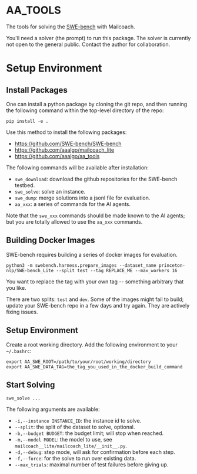 # AA_TOOLS

The tools for solving the [SWE-bench](https://www.swebench.com/) with Mailcoach.

You'll need a solver (the prompt) to run this package.  The solver is currently
not open to the general public.  Contact the author for collaboration.

# Setup Environment

## Install Packages

One can install a python package by cloning the git repo, and then running the following command within the top-level directory of the repo:

```
pip install -e .
```

Use this method to install the following packages:

- https://github.com/SWE-bench/SWE-bench
- https://github.com/aaalgo/mailcoach_lite
- https://github.com/aaalgo/aa_tools

The following commands will be available after installation:

- `swe_download`: download the github repositories for the SWE-bench testbed.
- `swe_solve`: solve an instance.
- `swe_dump`: merge solutions into a jsonl file for evaluation.
- `aa_xxx`: a series of commands for the AI agents.

Note that the `swe_xxx` commands should be made known to the AI agents; but you are totally allowed to use the `aa_xxx` commands.

## Building Docker Images

SWE-bench requires building a series of docker images for evaluation.

```
python3 -m swebench.harness.prepare_images --dataset_name princeton-nlp/SWE-bench_Lite --split test --tag REPLACE_ME --max_workers 16
```

You want to replace the tag with your own tag -- something arbitrary that you like.

There are two splits: `test` and `dev`.  Some of the images might fail to build; update your SWE-bench repo in a few days and try again.  They are actively fixing issues.

## Setup Environment

Create a root working directory.  Add the following environment to your `~/.bashrc`:

```
export AA_SWE_ROOT=/path/to/your/root/working/directory
export AA_SWE_DATA_TAG=the_tag_you_used_in_the_docker_build_command
```

## Start Solving

```
swe_solve ...
```

The following arguments are available:

- `-i,--instance INSTANCE_ID`: the instance id to solve.
- `--split`: the split of the dataset to solve, optional.
- `-b,--budget BUDGET`: the budget limit; will stop when reached.
- `-m,--model MODEL`: the model to use, see `mailcoach__lite/mailcoach_lite/__init__.py`.
- `-d,--debug`: step mode, will ask for confirmation before each step.
- `-f,--force`: for the solve to run over existing data.
- `--max_trials`: maximal number of test failures before giving up.







